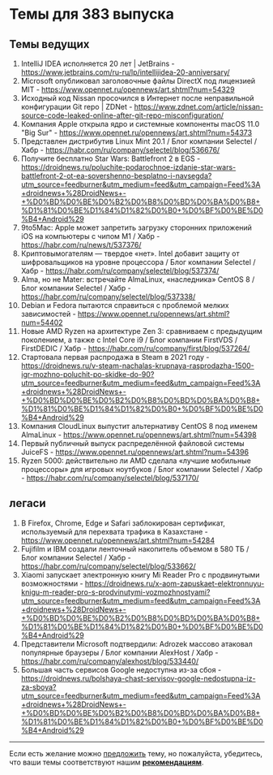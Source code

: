 # Темы для 383 выпуска

## Темы ведущих

1. IntelliJ IDEA исполняется 20 лет | JetBrains - https://www.jetbrains.com/ru-ru/lp/intellijidea-20-anniversary/
1. Microsoft опубликовал заголовочные файлы DirectX под лицензией MIT - https://www.opennet.ru/opennews/art.shtml?num=54329
1. Исходный код Nissan просочился в Интернет после неправильной конфигурации Git repo | ZDNet - https://www.zdnet.com/article/nissan-source-code-leaked-online-after-git-repo-misconfiguration/
1. Компания Apple открыла ядро и системные компоненты macOS 11.0 "Big Sur" - https://www.opennet.ru/opennews/art.shtml?num=54373
1. Представлен дистрибутив Linux Mint 20.1 / Блог компании Selectel / Хабр - https://habr.com/ru/company/selectel/blog/536676/
1. Получите бесплатно Star Wars: Battlefront 2 в EGS - https://droidnews.ru/poluchite-podarochnoe-izdanie-star-wars-battlefront-2-ot-ea-sovershenno-besplatno-i-navsegda?utm_source=feedburner&utm_medium=feed&utm_campaign=Feed%3A+droidnews+%28DroidNews+-+%D0%BD%D0%BE%D0%B2%D0%B8%D0%BD%D0%BA%D0%B8+%D1%81%D0%BE%D1%84%D1%82%D0%B0+%D0%BF%D0%BE%D0%B4+Android%29
1. 9to5Mac: Apple может запретить загрузку сторонних приложений iOS на компьютеры с чипом M1 / Хабр - https://habr.com/ru/news/t/537376/
1. Криптовымогателям — твердое «нет». Intel добавит защиту от шифровальщиков на уровне процессора / Блог компании Selectel / Хабр - https://habr.com/ru/company/selectel/blog/537374/
1. Alma, но не Mater: встречайте AlmaLinux, «наследника» CentOS 8 / Блог компании Selectel / Хабр - https://habr.com/ru/company/selectel/blog/537338/
1. Debian и Fedora пытаются справиться с проблемой мелких зависимостей - https://www.opennet.ru/opennews/art.shtml?num=54402
1. Новые AMD Ryzen на архитектуре Zen 3: сравниваем с предыдущим поколением, а также с Intel Core i9 / Блог компании FirstVDS / FirstDEDIC / Хабр - https://habr.com/ru/company/first/blog/537264/
1. Стартовала первая распродажа в Steam в 2021 году - https://droidnews.ru/v-steam-nachalas-krupnaya-rasprodazha-1500-igr-mozhno-poluchit-po-skidke-do-90?utm_source=feedburner&utm_medium=feed&utm_campaign=Feed%3A+droidnews+%28DroidNews+-+%D0%BD%D0%BE%D0%B2%D0%B8%D0%BD%D0%BA%D0%B8+%D1%81%D0%BE%D1%84%D1%82%D0%B0+%D0%BF%D0%BE%D0%B4+Android%29
1. Компания CloudLinux выпустит альтернативу CentOS 8 под именем AlmaLinux - https://www.opennet.ru/opennews/art.shtml?num=54398
1. Первый публичный выпуск распределённой файловой системы JuiceFS - https://www.opennet.ru/opennews/art.shtml?num=54396
1. Ryzen 5000: действительно ли AMD сделала «лучшие мобильные процессоры» для игровых ноутбуков / Блог компании Selectel / Хабр - https://habr.com/ru/company/selectel/blog/537170/

## легаси

1. В Firefox, Chrome, Edge и Safari заблокирован сертификат, используемый для перехвата трафика в Казахстане - https://www.opennet.ru/opennews/art.shtml?num=54284
1. Fujifilm и IBM создали ленточный накопитель объемом в 580 ТБ / Блог компании Selectel / Хабр - https://habr.com/ru/company/selectel/blog/533662/
1. Xіaomі запускает электронную книгу Mі Rеаdеr Prо с продвинутыми возможностями - https://droidnews.ru/x-aom-zapuskaet-elektronnuyu-knigu-m-reader-pro-s-prodvinutymi-vozmozhnostyami?utm_source=feedburner&utm_medium=feed&utm_campaign=Feed%3A+droidnews+%28DroidNews+-+%D0%BD%D0%BE%D0%B2%D0%B8%D0%BD%D0%BA%D0%B8+%D1%81%D0%BE%D1%84%D1%82%D0%B0+%D0%BF%D0%BE%D0%B4+Android%29
1. Представители Microsoft подтвердили: Adrozek массово атаковал популярные браузеры / Блог компании AlexHost / Хабр - https://habr.com/ru/company/alexhost/blog/533440/
1. Большая часть сервисов Google недоступна из-за сбоя - https://droidnews.ru/bolshaya-chast-servisov-google-nedostupna-iz-za-sboya?utm_source=feedburner&utm_medium=feed&utm_campaign=Feed%3A+droidnews+%28DroidNews+-+%D0%BD%D0%BE%D0%B2%D0%B8%D0%BD%D0%BA%D0%B8+%D1%81%D0%BE%D1%84%D1%82%D0%B0+%D0%BF%D0%BE%D0%B4+Android%29



---

Если есть желание можно [предложить](themes_from_listeners.md) тему, но пожалуйста, убедитесь, что ваши темы соответствуют нашим **[рекомендациям](Recommendations_for_the_proposed_topics.md)**.
